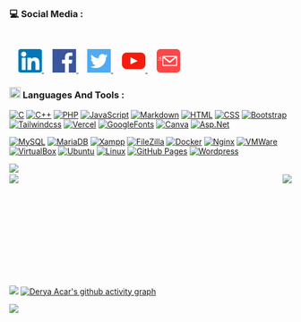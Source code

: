 <!-- <img src="https://readme-typing-svg.demolab.com?font=Fira+Code&pause=1000&color=525DE9&center=true&vCenter=true&width=1000&lines=Derya+Acar's,+GitHub;Hello,+world!" alt="Typing SVG" /> 
-->
<!-- img 
<a href="#" target="blank"> <img align="right" src="https://i.hizliresim.com/eazh7lo.png" width="200" /></a>
 -->
 
<!-- social -->
<h3 align="left">💻 Social Media :</h3></br>

&nbsp;&nbsp;&nbsp;
<a href="https://www.linkedin.com/in/derya-acar-aa5533230/">
    <picture>
        <source media="(prefers-color-scheme: dark)" srcset="https://github.com/deryaxacar/deryaxacar/blob/main/social/linkedin.png?raw=true">
        <img src="https://github.com/deryaxacar/deryaxacar/blob/main/social/linkedin..light.png?raw=true" width="42" height="42">
    </picture>
</a>
&nbsp;&nbsp;&nbsp;
<a href="https://www.facebook.com/people/Derya-Acar/pfbid02Mjij3PsnvX1XmzwCi5pJwYfXYVYXSA7AmPUYgXv4TyiYDi37daW8XC3oBD5YP4nHl/">
    <picture>
        <source media="(prefers-color-scheme: dark)" srcset="https://github.com/deryaxacar/deryaxacar/blob/main/social/facebook.png?raw=true">
        <img src="https://github.com/deryaxacar/deryaxacar/blob/main/social/facebook..light.png?raw=true" width="42" height="42">
    </picture>
</a>
&nbsp;&nbsp;&nbsp;
<a href="https://twitter.comderyaxacarr">
    <picture>
        <source media="(prefers-color-scheme: dark)" srcset="https://github.com/deryaxacar/deryaxacar/blob/main/social/twitter.png?raw=true">
        <img src="https://github.com/deryaxacar/deryaxacar/blob/main/social/twitter.light.png?raw=true" width="42" height="42">
    </picture>
</a>
&nbsp;&nbsp;&nbsp;
<a href="https://www.youtube.com">
    <picture>
        <source media="(prefers-color-scheme: dark)" srcset="https://github.com/deryaxacar/deryaxacar/blob/main/social/youtube.png?raw=true">
        <img src="https://github.com/deryaxacar/deryaxacar/blob/main/social/youtube..light.png?raw=true" width="42" height="42">
    </picture>
</a>
&nbsp;&nbsp;&nbsp;
<a href="https://www.gmail.com/derya41acar@gmail.com">
    <picture>
        <source media="(prefers-color-scheme: dark)" srcset="https://github.com/deryaxacar/deryaxacar/blob/main/social/email.png?raw=true">
        <img src="https://github.com/deryaxacar/deryaxacar/blob/main/social/email..light.png?raw=true" width="42" height="42">
    </picture>
</a>
<!-- Languages and Tools -->
<h3 align="left"><img src="https://media.giphy.com/media/IcnxGGAj0ubyB2r5M6/giphy.gif" width=20 height=20> Languages And Tools :</h3>

<p>
 <a href="#"><img alt="C" src="https://custom-icon-badges.demolab.com/badge/C-434d58.svg?logo=c-in-hexagon&logoColor=white"></a>
 <a href="#"><img alt="C++" src="https://custom-icon-badges.demolab.com/badge/C++-434d58.svg?logo=c-in-hexagon&logoColor=white"></a>
 <a href="#"><img alt="PHP" src="https://img.shields.io/badge/PHP-434d58.svg?logo=php&logoColor=white"></a>
 <a href="#"><img alt="JavaScript" src="https://img.shields.io/badge/JavaScript-434d58.svg?logo=javascript&logoColor=white"></a>
 <a href="#"><img alt="Markdown" src="https://img.shields.io/badge/Markdown-434d58.svg?logo=markdown&logoColor=white&style=flat"></a>
 <a href="#"><img alt="HTML" src="https://img.shields.io/badge/HTML-434d58.svg?logo=html5&logoColor=white"></a>
 <a href="#"><img alt="CSS" src="https://img.shields.io/badge/CSS-434d58.svg?logo=css&logoColor=white"></a>
 <a href="#"><img alt="Bootstrap" src="https://img.shields.io/badge/Bootstrap-434d58.svg?logo=bootstrap&logoColor=white"></a>
 <a href="#"><img alt="Tailwindcss" src="https://img.shields.io/badge/TailwindCSS-434d58.svg?logo=tailwindcss&logoColor=white"></a>
 <a href="#"><img alt="Vercel" src="https://img.shields.io/badge/vercel-434d58.svg?logo=vercel&logoColor=white&style=flat"></a>
 <a href="#"><img alt="GoogleFonts" src="https://img.shields.io/badge/GoogleFonts-434d58.svg?logo=googlefonts&logoColor=white"></a>
 <a href="#"><img alt="Canva" src="https://img.shields.io/badge/Canva-434d58.svg?logo=canva&logoColor=white&style=flat"></a>
 <a href="#"><img alt="Asp.Net" src="https://custom-icon-badges.demolab.com/badge/Asp.net-434d58.svg?logo=.net&logoColor=white"></a>
 
 <a href="#"><img alt="MySQL" src="https://custom-icon-badges.demolab.com/badge/MySQL-434d58.svg?logo=database&logoColor=white"></a>
 <a href="#"><img alt="MariaDB" src="https://custom-icon-badges.demolab.com/badge/MariaDB-434d58.svg?logo=mariadb&logoColor=white"></a>
 <a href="#"><img alt="Xampp" src="https://img.shields.io/badge/XAMPP-434d58.svg?logo=xampp&logoColor=white&style=flat"></a>
 <a href="#"><img alt="FileZilla" src="https://custom-icon-badges.demolab.com/badge/FileZilla-434d58.svg?logo=filezilla&logoColor=white"></a>
 <a href="#"><img alt="Docker" src="https://img.shields.io/badge/Docker-434d58.svg?logo=docker&logoColor=white&style=flat"></a>
 <a href="#"><img alt="Nginx" src="https://img.shields.io/badge/Nginx-434d58.svg?logo=nginx&logoColor=white&style=flat"></a>
 <a href="#"><img alt="VMWare" src="https://img.shields.io/badge/VMware-434d58.svg?logo=vmware&logoColor=white&style=flat"></a>
 <a href="#"><img alt="VirtualBox" src="https://img.shields.io/badge/VirtualBox-434d58.svg?logo=virtualbox&logoColor=white&style=flat"></a>
 <a href="#"><img alt="Ubuntu" src="https://img.shields.io/badge/Ubuntu-434d58.svg?logo=ubuntu&logoColor=white&style=flat"></a>
 <a href="#"><img alt="Linux" src="https://img.shields.io/badge/Linux-434d58.svg?logo=linux&logoColor=white&style=flat"></a>
 <a href="#"><img alt="GitHub Pages" src="https://img.shields.io/badge/GitHub%20Pages-434d58.svg?logo=github&logoColor=white"></a>
 <a href="#"><img alt="Wordpress" src="https://img.shields.io/badge/WordPress-434d58.svg?logo=wordpress&logoColor=white&style=flat"></a>
</p>

<!-- color -- 525DE9-->


<!-- 
href="https://tailwindcss.com"
href="https://bulma.io"
href="https://materializecss.com"
href="https://getuikit.com"
href="https://picocss.com"
href="https://picturepan2.github.io/spectre"
href="https://vuejs.org"
href="https://alpinejs.dev"
-->

<!-- gif -->
<img src="https://user-images.githubusercontent.com/73097560/115834477-dbab4500-a447-11eb-908a-139a6edaec5c.gif">

<!-- github stats-->
<div align="center">
  <div style="display: flex; justify-content: space-between;">
    <img src="https://github-readme-stats.vercel.app/api?username=deryaxacar&theme=dark&show_icons=true&icon_color=fff&include_all_commits=false&count_private=true&layout=compact&border_radius=0" style="height:185px;">
    <img src="https://github-readme-stats.vercel.app/api/top-langs/?username=deryaxacar&theme=dark&hide_border=false&icon_color=434d58&include_all_commits=false&count_private=true&layout=compact&border_radius=0" style="height:185px;">
  </div>
</div>

<img src="https://user-images.githubusercontent.com/73097560/115834477-dbab4500-a447-11eb-908a-139a6edaec5c.gif"></a>
[![Derya Acar's github activity graph](https://github-readme-activity-graph.vercel.app/graph?username=deryaxacar&theme=merko&line=434d58)](https://github.com/deryaxacar/github-readme-activity-graph)

<img src="https://user-images.githubusercontent.com/73097560/115834477-dbab4500-a447-11eb-908a-139a6edaec5c.gif"></a>

